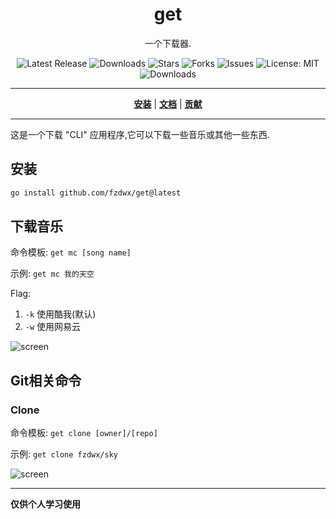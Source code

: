 <h1 align="center">get</h1>
<p align="center">一个下载器.</p>

<p align="center">

<a style="text-decoration: none" href="https://github.com/fzdwx/get/releases">
<img src="https://img.shields.io/github/v/release/fzdwx/get?style=flat-square" alt="Latest Release">
</a>

<a style="text-decoration: none" href="https://github.com/fzdwx/get/releases">
<img src="https://img.shields.io/github/downloads/fzdwx/get/total.svg?style=flat-square" alt="Downloads">
</a>

<a style="text-decoration: none" href="https://github.com/fzdwx/get/stargazers">
<img src="https://img.shields.io/github/stars/fzdwx/get.svg?style=flat-square" alt="Stars">
</a>

<a style="text-decoration: none" href="https://github.com/fzdwx/get/fork">
<img src="https://img.shields.io/github/forks/fzdwx/get.svg?style=flat-square" alt="Forks">
</a>

<a style="text-decoration: none" href="https://github.com/fzdwx/get/issues">
<img src="https://img.shields.io/github/issues/fzdwx/get.svg?style=flat-square" alt="Issues">
</a>

<a style="text-decoration: none" href="https://opensource.org/licenses/MIT">
<img src="https://img.shields.io/badge/License-MIT-yellow.svg?style=flat-square" alt="License: MIT">
</a>

<br/>

<a style="text-decoration: none" href="https://github.com/fzdwx/get/releases">
<img src="https://img.shields.io/badge/platform-windows%20%7C%20macos%20%7C%20linux-informational?style=for-the-badge" alt="Downloads">
</a>

<br/>

</p>

----

<p align="center">
<strong><a href="https://fzdwx.github.io/get/#/installation">安装</a></strong>
|
<strong><a href="https://fzdwx.github.io/get/#/docs">文档</a></strong>
|
<strong><a href="https://fzdwx.github.io/get/#/CONTRIBUTING">贡献</a></strong>
</p>

----

这是一个下载 "CLI" 应用程序,它可以下载一些音乐或其他一些东西.

## 安装

```bash
go install github.com/fzdwx/get@latest
```

[//]: # (在终端中运行以下命令，您就可以开始了！)

[//]: # ()

[//]: # (**Windows**)

[//]: # ()

[//]: # (```powershell)

[//]: # (iwr instl.sh/fzdwx/get/windows | iex)

[//]: # (```)

[//]: # ()

[//]: # (**macOS**)

[//]: # ()

[//]: # (```bash)

[//]: # (curl -sSL instl.sh/fzdwx/get/macos | bash)

[//]: # (```)

[//]: # ()

[//]: # (**Linux**)

[//]: # ()

[//]: # (```bash)

[//]: # (curl -sSL instl.sh/fzdwx/get/linux | bash)

[//]: # (```)

## 下载音乐

命令模板: `get mc [song name]`

示例: `get mc 我的天空`

Flag:

1. `-k` 使用酷我(默认)
2. `-w` 使用网易云

![screen](https://user-images.githubusercontent.com/65269574/181920199-14fe4227-e522-4d9a-a1bb-afb3adcecfe8.gif)

## Git相关命令

### Clone

命令模板: `get clone [owner]/[repo]`

示例: `get clone fzdwx/sky`

![screen](https://user-images.githubusercontent.com/65269574/181920482-c3c9ed9f-86bb-4e1a-a388-14d16a05e138.gif)

---
**仅供个人学习使用**
